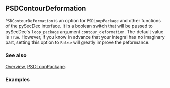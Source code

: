 ## PSDContourDeformation

`PSDContourDeformation` is an option for `PSDLoopPackage` and other functions of the pySecDec interface. It is a boolean switch that will be passed to pySecDec's `loop_package` argument `contour_deformation`. The default value is `True`. However, if you know in advance that your integral has no imaginary part, setting this option to `False` will greatly improve the peformance.

### See also

[Overview](Extra/FeynHelpers.md), [PSDLoopPackage](PSDLoopPackage.md).

### Examples